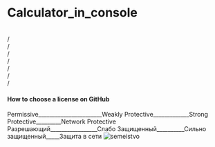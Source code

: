 # Calculator_in_console
\
/
\
/
\
/
\
/
\
/
\
/
\
/
#### How to choose a license on GitHub
   Permissive_______________________Weakly Protective_____________Strong Protective_________Network Protective
   Разрешающий_________________Слабо Защищенный__________Сильно защищенный_____Защита в сети
      ![semeistvo](https://github.com/SAYRUS1/Calculator_in_console/assets/100000618/4f109c32-13c2-4861-8cf4-1c4e8660f543)
